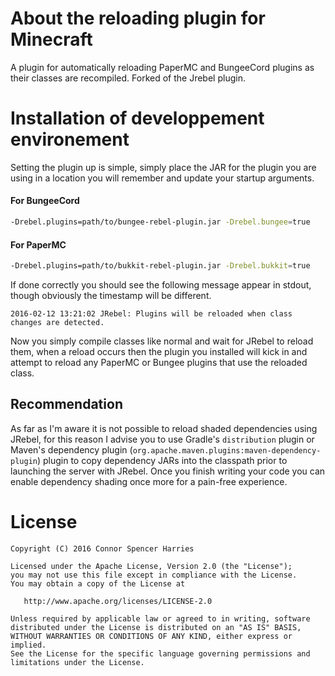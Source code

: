 # About the reloading plugin for Minecraft

A plugin for automatically reloading PaperMC and BungeeCord plugins as their classes are recompiled. Forked of the Jrebel plugin.

# Installation of developpement environement

Setting the plugin up is simple, simply place the JAR for the plugin you are using in a location
you will remember and update your startup arguments.

#### For BungeeCord

```bash
-Drebel.plugins=path/to/bungee-rebel-plugin.jar -Drebel.bungee=true
```

#### For PaperMC
```bash
-Drebel.plugins=path/to/bukkit-rebel-plugin.jar -Drebel.bukkit=true
```

If done correctly you should see the following message appear in stdout, though obviously the timestamp will be different.

```
2016-02-12 13:21:02 JRebel: Plugins will be reloaded when class changes are detected.
```

Now you simply compile classes like normal and wait for JRebel to reload them, when a reload occurs
then the plugin you installed will kick in and attempt to reload any PaperMC or Bungee plugins that use
the reloaded class.

## Recommendation

As far as I'm aware it is not possible to reload shaded dependencies using JRebel, for this reason I advise you to
use Gradle's `distribution` plugin or Maven's dependency plugin (`org.apache.maven.plugins:maven-dependency-plugin`)
plugin to copy dependency JARs into the classpath prior to launching the server with JRebel. Once you finish writing
your code you can enable dependency shading once more for a pain-free experience.

# License

```
Copyright (C) 2016 Connor Spencer Harries

Licensed under the Apache License, Version 2.0 (the "License");
you may not use this file except in compliance with the License.
You may obtain a copy of the License at

   http://www.apache.org/licenses/LICENSE-2.0

Unless required by applicable law or agreed to in writing, software
distributed under the License is distributed on an "AS IS" BASIS,
WITHOUT WARRANTIES OR CONDITIONS OF ANY KIND, either express or implied.
See the License for the specific language governing permissions and
limitations under the License.
```
